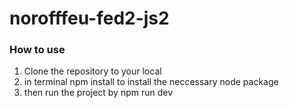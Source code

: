 # norofffeu-fed2-js2

### How to use

1. Clone the repository to your local
2. in terminal npm install to install the neccessary node package
3. then run the project by npm run dev

